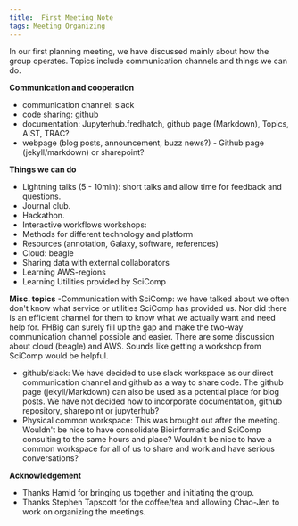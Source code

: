 ```yaml
---
title:  First Meeting Note
tags: Meeting Organizing
---
```

In our first planning meeting, we have discussed mainly about how the
group operates. Topics include communication channels and things we can do.

__Communication and cooperation__
- communication channel: slack
- code sharing: github
- documentation: Jupyterhub.fredhatch, github page (Markdown), Topics, AIST, TRAC?
- webpage (blog posts, announcement, buzz news?) - Github page (jekyll/markdown) or sharepoint?

__Things we can do__
- Lightning talks (5 - 10min): short talks and allow time for feedback and questions.
- Journal club.
- Hackathon.
- Interactive workflows workshops:
- Methods for different technology and platform
- Resources (annotation, Galaxy, software, references)
- Cloud: beagle
- Sharing data with external collaborators
- Learning AWS-regions
- Learning Utilities provided by SciComp

__Misc. topics__
-Communication with SciComp: we have talked about we often don't know what service or utilities SciComp has provided us. Nor did there is an efficient channel for them to know what we actually want and need help for. FHBig can surely fill up the gap and make the two-way communication channel possible and easier.
There are some discussion about cloud (beagle) and AWS. Sounds like getting a workshop from SciComp would be helpful.
- github/slack: We have decided to use slack workspace as our direct communication channel and github as a way to share code. The github page (jekyll/Markdown) can also be used as a potential place for blog posts. We have not decided how to incorporate documentation, github repository, sharepoint or jupyterhub?
- Physical common workspace: This was brought out after the meeting. Wouldn't be nice to have consolidate Bioinformatic and SciComp consulting to the same hours and place? Wouldn't be nice to have a common workspace for all of us to share and work and have serious conversations?

__Acknowledgement__
- Thanks Hamid for bringing us together and initiating the group.
- Thanks Stephen Tapscott for the coffee/tea and allowing Chao-Jen to work on organizing the meetings.
